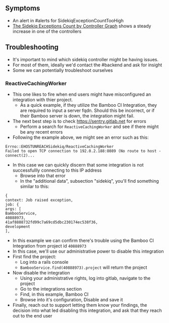 ## Symptoms

* An alert in #alerts for SidekiqExceptionCountTooHigh
* [The Sidekiq Exceptions Count by Controller Graph]( https://dashboards.gitlab.net/d/9GOIu9Siz/sidekiq-stats?panelId=66&fullscreen&orgId=1&from=now-6h&to=now) shows a steady increase in one of the controllers

## Troubleshooting

* It's important to mind which sidekiq controller might be having issues.
* For most of them, ideally we'd contact the #backend and ask for insight
* Some we can potentially troubleshoot ourselves

### ReactiveCachingWorker
* This one likes to fire when end users might have misconfigured an integration
  with thier project.
  * As a quick example, if they utilize the Bamboo CI Integration, they are
    required to input a server fqdn.  Should this be incorrect, or if their
    Bamboo server is down, the integration might fail.
* The next best step is to check https://sentry.gitlab.net for errors
  * Perform a search for `ReactiveCachingWorker` and see if there might be any
    recent errors
* Following the example above, we might see an error such as this:
```
Errno::EHOSTUNREACHSidekiq/ReactiveCachingWorker
Failed to open TCP connection to 192.0.2.188:8089 (No route to host -connect(2)...
```
* In this case we can quickly discern that some integration is not successfullly
  connecting to this IP address
  * Browse into that error 
  * In the "additional data", subsection "sidekiq", you'll find something
    similar to this:
```
{
context: Job raised exception, 
job: {
args: [
BambooService, 
40888973, 
41af8888732fd99c7a69cd5dbc230174ec538f36, 
development
], 
```
* In this example we can confirm there's trouble using the Bamboo CI Integration
  from project id `40888973`
* In this case, we'll use our administrative power to disable this integration
* First find the project:
  * Log into a rails console
  * `BambooService.find(40888973).project` will return the project
* Now disable the integration
  * Using your administrative rights, log into gitlab, navigate to the project
  * Go to the integrations section
  * Find, in this example, Bamboo CI
  * Browse into it's configuration, Disable and save it
* Finally, reach out to support letting them know your findings, the decision
  into what led disabling this integration, and ask that they reach out to the
  end user
